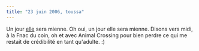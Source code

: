```yaml
---
title: "23 juin 2006, toussa"
---
```


Un jour [elle](http://www.google.fr/search?hl=fr&q=nintendo+ds+lite) sera
mienne. Oh oui, un jour elle sera mienne. Disons vers midi, à la Fnac du coin,
oh et avec Animal Crossing pour bien perdre ce qui me restait de crédibilité
en tant qu'adulte. :)


